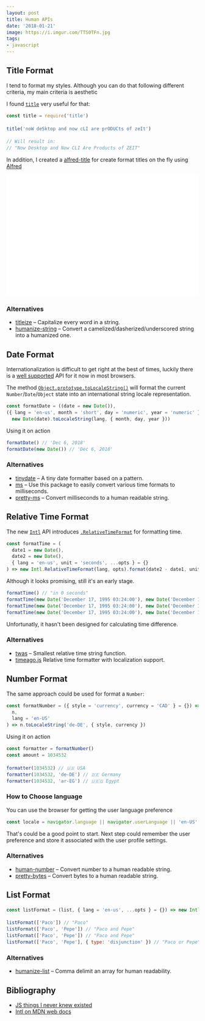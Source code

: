 ```yaml
---
layout: post
title: Human APIs
date: '2018-01-21'
image: https://i.imgur.com/TTS0TFn.jpg
tags:
- javascript
---
```


## Title Format

I tend to format my styles. Although you can do that following different criteria, my main criteria is aesthetic

I found [`title`](https://github.com/zeit/title) very useful for that:

```js
const title = require('title')

title('noW deSktop and now cLI are prODUCts of zeIt')

// Will result in:
// "Now Desktop and Now CLI Are Products of ZEIT"
```

In addition, I created a [alfred-title](https://github.com/Kikobeats/alfred-title) for create format titles on the fly using [Alfred](https://www.alfredapp.com/)

![](https://github.com/Kikobeats/alfred-title/raw/master/demo.gif)

### Alternatives

- [titleize](https://github.com/sindresorhus/titleize) – Capitalize every word in a string.
- [humanize-string](https://github.com/sindresorhus/humanize-string) – Convert a camelized/dasherized/underscored string into a humanized one.

## Date Format

Internationalization is difficult to get right at the best of times, luckily there is a [well supported](https://caniuse.com/#feat=internationalization) API for it now in most browsers.

The method [`Object.prototype.toLocaleString()`](https://developer.mozilla.org/es/docs/Web/JavaScript/Reference/Global_Objects/Object/ToLocaleString) will format the current `Number`/`Date`/`Object` state into an international string locale representation.

```js
const formatDate = ((date = new Date()),
({ lang = 'en-us', month = 'short', day = 'numeric', year = 'numeric' } = {}) =>
  new Date(date).toLocaleString(lang, { month, day, year }))
```

Using it on action

```js
formatDate() // 'Dec 6, 2018'
formatDate(new Date()) // 'Dec 6, 2018'
```

### Alternatives

- [tinydate](https://www.npmjs.com/package/tinydate) – A tiny date formatter based on a pattern.
- [ms](https://www.npmjs.com/package/ms) – Use this package to easily convert various time formats to milliseconds.
- [pretty-ms](https://www.npmjs.com/package/pretty-ms) – Convert milliseconds to a human readable string.

## Relative Time Format

The new [`Intl`](https://developer.mozilla.org/en-US/docs/Web/JavaScript/Reference/Global_Objects/Intl) API introduces [`.RelativeTimeFormat`](https://github.com/tc39/proposal-intl-relative-time) for formatting time.

```js
const formatTime = (
  date1 = new Date(),
  date2 = new Date(),
  { lang = 'en-us', unit = 'seconds', ...opts } = {}
) => new Intl.RelativeTimeFormat(lang, opts).format(date2 - date1, unit)
```

Although it looks promising, still it's an early stage. 

```js
formatTime() // "in 0 seconds"
formatTime(new Date('December 17, 1995 03:24:00'), new Date('December 17, 1995 03:24:00')) // "in 0 seconds"
formatTime(new Date('December 17, 1995 03:24:00'), new Date('December 18, 1995 03:24:00')) // "in 86,400,000 seconds"
formatTime(new Date('December 17, 1995 03:24:00'), new Date('December 18, 1995 03:24:00'), { unit: 'days' }) // "in 86,400,000 days, WTF"
```

Unfortunatly, it hasn't been designed for calculating time difference.

### Alternatives

- [twas](https://github.com/sebastiansandqvist/s-ago) – Smallest relative time string function.
- [timeago.js](https://github.com/hustcc/timeago.js) Relative time formatter with localization support.

## Number Format

The same approach could be used for format a `Number`:

```js
const formatNumber = ({ style = 'currency', currency = 'CAD' } = {}) => (
  n,
  lang = 'en-US'
) => n.toLocaleString('de-DE', { style, currency })
```

Using it on action

```js
const formatter = formatNumber()
const amount = 1034532

formatter(1034532) // 🇺🇸 USA
formatter(1034532, 'de-DE') // 🇩🇪 Germany
formatter(1034532, 'ar-EG') // 🇺🇪🇬 Egypt
```

### How to Choose language

You can use the browser for getting the user language preference

```js
const locale = navigator.language || navigator.userLanguage || 'en-US'
```

That's could be a good point to start. Next step could remember the user preference and store it associated with the user profile settings.

### Alternatives

- [human-number](https://github.com/Kikobeats/human-number) – Convert number to a human readable string.
- [pretty-bytes](https://github.com/sindresorhus/pretty-bytes) – Convert bytes to a human readable string.

## List Format

```js
const listFormat = (list, { lang = 'en-us', ...opts } = {}) => new Intl.ListFormat(lang, opts).format(list)

listFormat(['Paco']) // "Paco"
listFormat(['Paco', 'Pepe']) // "Paco and Pepe"
listFormat(['Paco', 'Pepe']) // "Paco and Pepe"
listFormat(['Paco', 'Pepe'], { type: 'disjunction' }) // "Paco or Pepe"
```

### Alternatives

- [humanize-list](https://github.com/johno/humanize-list) – Comma delimit an array for human readability.

## Bibliography

- [JS things I never knew existed](http://air.ghost.io/js-things-i-never-knew-existed/)
- [Intl on MDN web docs](https://developer.mozilla.org/en-US/docs/Web/JavaScript/Reference/Global_Objects/Intl)
